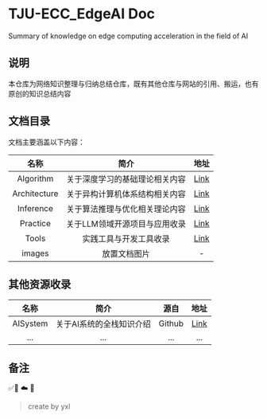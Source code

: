 # TJU-ECC_EdgeAI Doc

Summary of knowledge on edge computing acceleration in the field of AI


## 说明

本仓库为网络知识整理与归纳总结仓库，既有其他仓库与网站的引用、搬运，也有原创的知识总结内容




## 文档目录

文档主要涵盖以下内容：

| 名称  | 简介       | 地址    |
|:---:|:-----:|:---:|
| Algorithm | 关于深度学习的基础理论相关内容|[Link](./Algorithm/README.md)|
| Architecture | 关于异构计算机体系结构相关内容|[Link](./Architecture/README.md)|
| Inference | 关于算法推理与优化相关理论内容 |[Link](./Inference/README.md)|
| Practice | 关于LLM领域开源项目与应用收录 |[Link](./Practice/README.md)|
| Tools | 实践工具与开发工具收录 |[Link](./Tools/README.md)|
| images | 放置文档图片   | -|


## 其他资源收录

| 名称  | 简介       | 源自    |地址    |
|:---:|:---:|:---:|:---:|
| AISystem | 关于AI系统的全栈知识介绍| Github  | [Link](https://github.com/chenzomi12/AISystem)|
| ... | ... | ...|...|

## 备注

✅🚧 ☁️ 🔬 


> create by yxl

